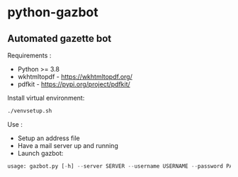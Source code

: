 # python-gazbot

## Automated gazette bot

Requirements :
- Python >= 3.8
- wkhtmltopdf - https://wkhtmltopdf.org/
- pdfkit - https://pypi.org/project/pdfkit/

Install virtual environment:
```bash
./venvsetup.sh
```

Use :
- Setup an address file
- Have a mail server up and running
- Launch gazbot:
```python
usage: gazbot.py [-h] --server SERVER --username USERNAME --password PASSWORD --address ADDRESS [--gazette GAZETTE] [--reminder REMINDER]
```